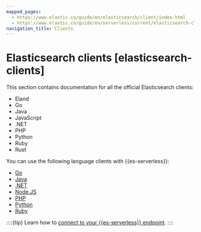 ```yaml
---
mapped_pages:
  - https://www.elastic.co/guide/en/elasticsearch/client/index.html
  - https://www.elastic.co/guide/en/serverless/current/elasticsearch-clients.html
navigation_title: Clients
---
```


# Elasticsearch clients [elasticsearch-clients]

This section contains documentation for all the official Elasticsearch clients:

* Eland
* Go
* Java
* JavaScript
* .NET
* PHP
* Python
* Ruby
* Rust

You can use the following language clients with {{es-serverless}}:

* [Go](go-elasticsearch://reference/getting-started-serverless.md)
* [Java](elasticsearch-java://reference/getting-started-serverless.md)
* [.NET](elasticsearch-net://reference/getting-started.md)
* [Node.JS](elasticsearch-js://reference/getting-started.md)
* [PHP](elasticsearch-php://reference/getting-started.md)
* [Python](elasticsearch-py://reference/getting-started.md)
* [Ruby](elasticsearch-ruby://reference/getting-started.md)

::::{tip}
Learn how to [connect to your {{es-serverless}} endpoint](/solutions/search/serverless-elasticsearch-get-started.md).
::::